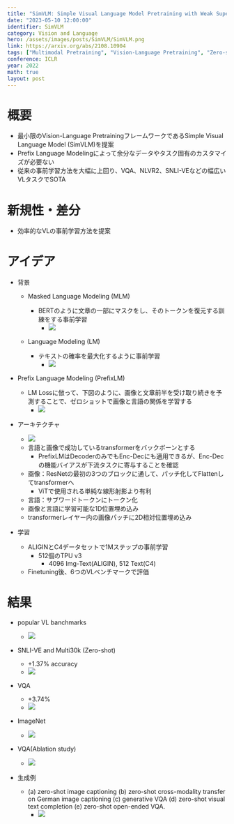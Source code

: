 ```yaml
---
title: "SimVLM: Simple Visual Language Model Pretraining with Weak Supervision"
date: "2023-05-10 12:00:00"
identifier: SimVLM
category: Vision and Language
hero: /assets/images/posts/SimVLM/SimVLM.png
link: https://arxiv.org/abs/2108.10904
tags: ["Multimodal Pretraining", "Vision-Language Pretraining", "Zero-shot Learning", "Vision and Language"]
conference: ICLR
year: 2022
math: true
layout: post
---
```


# 概要

- 最小限のVision-Language PretrainingフレームワークであるSimple Visual Language Model (SimVLM)を提案
- Prefix Language Modelingによって余分なデータやタスク固有のカスタマイズが必要ない
- 従来の事前学習方法を大幅に上回り、VQA、NLVR2、SNLI-VEなどの幅広いVLタスクでSOTA

# 新規性・差分

- 効率的なVLの事前学習方法を提案

# アイデア

- 背景
    - Masked Language Modeling (MLM)
        - BERTのように文章の一部にマスクをし、そのトークンを復元する訓練をする事前学習
            - ![](/assets/images/posts/SimVLM/MLM.png)
            
    - Language Modeling (LM)
        - テキストの確率を最大化するように事前学習
            - ![](/assets/images/posts/SimVLM/LM.png)
            
- Prefix Language Modeling (PrefixLM)
    - LM Lossに倣って、下図のように、画像と文章前半を受け取り続きを予測することで、ゼロショットで画像と言語の関係を学習する
        - ![](/assets/images/posts/SimVLM/PrefixLM.png)
        
- アーキテクチャ
    - ![](/assets/images/posts/SimVLM/SimVLM.png)
    - 言語と画像で成功しているtransformerをバックボーンとする
        - PrefixLMはDecoderのみでもEnc-Decにも適用できるが、Enc-Decの機能バイアスが下流タスクに寄与することを確認
    - 画像：ResNetの最初の3つのブロックに通して、パッチ化してFlattenしてtransformerへ
        - ViTで使用される単純な線形射影より有利
    - 言語：サブワードトークンにトークン化
    - 画像と言語に学習可能な1D位置埋め込み
    - transformerレイヤー内の画像パッチに2D相対位置埋め込み
- 学習
    - ALIGINとC4データセットで1Mステップの事前学習
        - 512個のTPU v3
            - 4096 Img-Text(ALIGIN), 512 Text(C4)
    - Finetuning後、6つのVLベンチマークで評価

# 結果

- popular VL banchmarks
    - ![](/assets/images/posts/SimVLM/VL.png)
    
- SNLI-VE and Multi30k (Zero-shot)
    - +1.37% accuracy
    - ![](/assets/images/posts/SimVLM/6.png)

    
- VQA
    - +3.74%
    - ![](/assets/images/posts/SimVLM/VQA.png)
        
- ImageNet
    - ![](/assets/images/posts/SimVLM/ImageNet.png)
    
- VQA(Ablation study)
    - ![](/assets/images/posts/SimVLM/9.png)
    
- 生成例
    - (a) zero-shot image captioning (b) zero-shot cross-modality transfer on German image captioning (c) generative VQA (d) zero-shot visual text completion (e) zero-shot open-ended VQA.
        - ![](/assets/images/posts/SimVLM/10.png)
